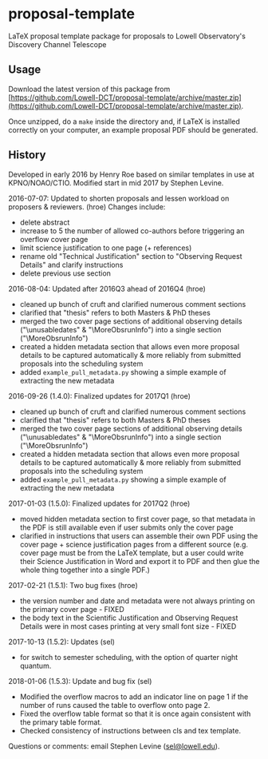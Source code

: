 # proposal-template

LaTeX proposal template package for proposals to Lowell Observatory's
Discovery Channel Telescope

## Usage

Download the latest version of this package from
[https://github.com/Lowell-DCT/proposal-template/archive/master.zip](https://github.com/Lowell-DCT/proposal-template/archive/master.zip).

Once unzipped, do a `make` inside the directory and, if LaTeX is
installed correctly on your computer, an example proposal PDF should
be generated.

## History

Developed in early 2016 by Henry Roe based on similar templates in use
at KPNO/NOAO/CTIO.
Modified start in mid 2017 by Stephen Levine.

2016-07-07: Updated to shorten proposals and lessen workload on
	    proposers & reviewers. (hroe)
Changes include:
- delete abstract
- increase to 5 the number of allowed co-authors before triggering an
  overflow cover page
- limit science justification to one page (+ references)
- rename old "Technical Justification" section to "Observing Request
  Details" and clarify instructions
- delete previous use section

2016-08-04:  Updated after 2016Q3 ahead of 2016Q4 (hroe)
- cleaned up bunch of cruft and clarified numerous comment sections
- clarified that "thesis" refers to both Masters & PhD theses
- merged the two cover page sections of additional observing details
  ("\unusabledates" & "\MoreObsrunInfo") into a single section
  ("\MoreObsrunInfo")
- created a hidden metadata section that allows even more proposal
  details to be captured automatically & more reliably from submitted
  proposals into the scheduling system
- added `example_pull_metadata.py` showing a simple example of
  extracting the new metadata

2016-09-26 (1.4.0):  Finalized updates for 2017Q1 (hroe)
- cleaned up bunch of cruft and clarified numerous comment sections
- clarified that "thesis" refers to both Masters & PhD theses
- merged the two cover page sections of additional observing details
  ("\unusabledates" & "\MoreObsrunInfo") into a single section
  ("\MoreObsrunInfo")
- created a hidden metadata section that allows even more proposal
  details to be captured automatically & more reliably from submitted
  proposals into the scheduling system
- added `example_pull_metadata.py` showing a simple example of
  extracting the new metadata

2017-01-03 (1.5.0): Finalized updates for 2017Q2 (hroe)
- moved hidden metadata section to first cover page, so that metadata
  in the PDF is still available even if user submits only the cover
  page
- clarified in instructions that users can assemble their own PDF
  using the cover page + science justification pages from a different
  source (e.g. cover page must be from the LaTeX template, but a user
  could write their Science Justification in Word and export it to PDF
  and then glue the whole thing together into a single PDF.)

2017-02-21 (1.5.1): Two bug fixes (hroe)
- the version number and date and metadata were not always printing on
  the primary cover page - FIXED
- the body text in the Scientific Justification and Observing Request
  Details were in most cases printing at very small font size - FIXED

2017-10-13 (1.5.2): Updates (sel)
- for switch to semester scheduling, with the option of quarter night
  quantum.

2018-01-06 (1.5.3): Update and bug fix (sel)
- Modified the overflow macros to add an indicator line on page 1 if
  the number of runs caused the table to overflow onto page 2.
- Fixed the overflow table format so that it is once again consistent
  with the primary table format.
- Checked consistency of instructions between cls and tex template.

Questions or comments:  email Stephen Levine (sel@lowell.edu).
